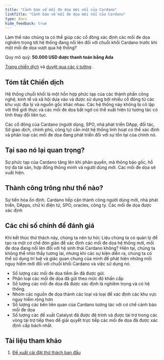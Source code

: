 ```yaml
---
title: "Cảnh báo về mối đe dọa mới nổi của Cardano"
linkTitle: "Cảnh báo về mối đe dọa mới nổi của Cardano"
type: docs
hide_feedback: true
---
```


Làm thế nào chúng ta có thể giúp các cổ đông xác định các mối đe dọa nghiêm trọng tới hệ thống đang nổi lên đối với chuỗi khối Cardano trước khi một mối đe dọa vượt qua hệ thống?

Quy mô quỹ: **50.000 USD được thanh toán bằng Ada**

[Trang chiến dịch](https://cardano.ideascale.com/a/campaign-home/26110) và [duyệt qua các ý tưởng](https://cardano.ideascale.com/a/ideas/top/campaign-filter/byids/campaigns/26110/stage/unspecified) .

## Tóm tắt Chiến dịch

Hệ thống chuỗi khối là một hỗn hợp phức tạp của các thành phần công nghệ, kinh tế và xã hội dựa vào và được sử dụng bởi nhiều cổ đông từ các khu vực địa lý và nguồn gốc khác nhau. Các hệ thống này không bị cô lập với thế giới thực và các mối đe dọa bất ngờ có thể xuất hiện từ tương tác có tính thay đổi liên tục.

Các cổ đông của Cardano (người dùng, SPO, nhà phát triển DApp, đối tác, Sở giao dịch, chính phủ, công ty) cần một hệ thống linh hoạt có thể xác định và phân loại các mối đe dọa đang phát triển đối với sự tồn tại của chính nó.

## Tại sao nó lại quan trọng?

Sự phức tạp của Cardano tăng lên khi phân quyền, mã thông báo gốc, hỗ trợ đa tài sản, hợp đồng thông minh và người dùng mới. Các mối đe dọa sẽ xuất hiện.

## Thành công trông như thế nào?

Sự tiến hóa ổn định. Cardano tiếp cận thành công người dùng mới, nhà phát triển, DApps, chữ kí điện tử,  SPO, oracles, công ty. Các mối đe dọa được xác định

## Các chỉ số chính để đánh giá

Khi kết thúc thử thách này, chúng ta nên tự hỏi: Liệu chúng ta có quản lý để tạo ra một cơ chế đơn giản để xác định các mối đe dọa hệ thống mới, mối đe doạ đang nổi lên đối với hệ sinh thái Cardano không? Hiện tại, chúng ta không thể nhìn thấy tương lai, nhưng khi các sự kiện diễn ra, chúng ta có thể sử dụng trí tuệ và giác quan chung của mình để phát hiện những mối nguy hiểm mới đối với chuỗi khối Cardano và việc sử dụng nó.

- Số lượng các mối đe dọa tiềm ẩn đã được gửi.
- Phân loại các mối đe dọa đã gửi theo mức độ khẩn cấp
- Số lượng các mối đe dọa đã được xác định là nghiêm trọng và có hệ thống.
- Nhóm các nguồn đe dọa thành các loại và loại để xác định các khu vực nguy hiểm rộng hơn
- Số lượng các bên liên quan của Cardano tương tác với cơ chế cảnh báo mối đe dọa
- Số lượng các đề xuất Catalyst đã được đệ trình và được tài trợ trong các vòng tài trợ tiếp theo để giải quyết trực tiếp các mối đe dọa đã được xác định cấp bách nhất.

## Tài liệu tham khảo

1. [Đề xuất cài đặt thử thách ban đầu](https://cardano.ideascale.com/a/dtd/Cardano-Emerging-Threat-Alarm/340926-48088)
